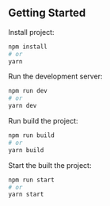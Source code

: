 ## Getting Started

Install project:

```bash
npm install
# or
yarn
```

Run the development server:

```bash
npm run dev
# or
yarn dev
```

Run build the project:

```bash
npm run build
# or
yarn build
```

Start the built the project:

```bash
npm run start
# or
yarn start
```
